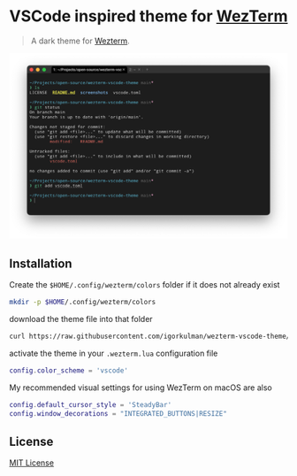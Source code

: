 # VSCode inspired theme for [WezTerm](https://wezfurlong.org/wezterm)

> A dark theme for [Wezterm](https://wezfurlong.org/wezterm).

![Screenshot](./screenshot.png)

## Installation

Create the `$HOME/.config/wezterm/colors` folder if it does not already exist

```bash
mkdir -p $HOME/.config/wezterm/colors
```

download the theme file into that folder

```bash
curl https://raw.githubusercontent.com/igorkulman/wezterm-vscode-theme/refs/heads/main/vscode.toml --output $HOME/.config/wezterm/colors/vscode.toml
```

activate the theme in your `.wezterm.lua` configuration file

```lua
config.color_scheme = 'vscode'
```

My recommended visual settings for using WezTerm on macOS are also


```lua
config.default_cursor_style = 'SteadyBar'
config.window_decorations = "INTEGRATED_BUTTONS|RESIZE"
```

## License

[MIT License](./LICENSE)